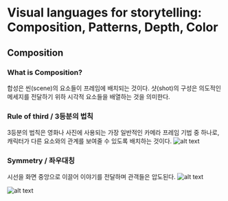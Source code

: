 # Visual languages for storytelling: Composition, Patterns, Depth, Color
## Composition
### What is Composition?
합성은 씬(scene)의 요소들이 프레임에 배치되는 것이다. 샷(shot)의 구성은 의도적인 메세지를 전달하기 위하 시각적 요소들을 배열하는 것을 의미한다.
### Rule of third / 3등분의 법칙
3등분의 법칙은 영화나 사진에 사용되는 가장 일반적인 카메라 프레임 기법 중 하나로, 캐릭터가 다른 요소와의 관계를 보여줄 수 있도록 배치하는 것이다.
![alt text](https://s.studiobinder.com/wp-content/uploads/2019/04/Rules-of-Shot-Composition-Rule-of-Thirds-Grid-min.jpg)

### Symmetry / 좌우대칭
시선을 화면 중앙으로 이끌어 이야기를 전달하며 관객들은 압도된다.
![alt text](https://s.studiobinder.com/wp-content/uploads/2019/04/Rules-of-Shot-Composition-Balance-and-Symmetry-min.jpg)

![alt text](https://s.studiobinder.com/wp-content/uploads/2019/04/Rules-of-Shot-Composition-Balance-and-Symmetry-min.jpg)
